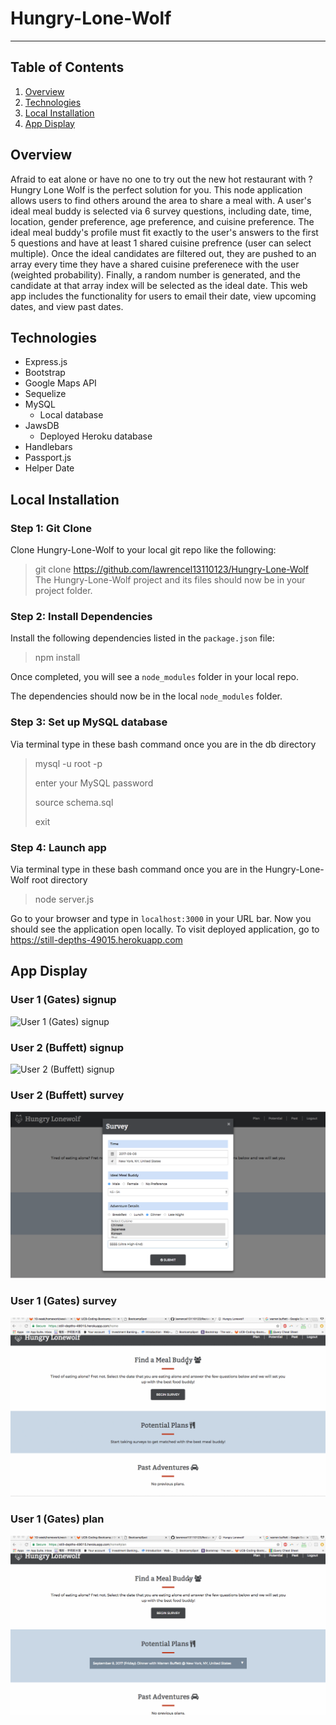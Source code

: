 # Hungry-Lone-Wolf
----------
## Table of Contents 
1. [Overview](#overview)
2. [Technologies](#technologies)
3. [Local Installation](#installation)
4. [App Display](#display)


<a name="overview"></a>
## Overview 
Afraid to eat alone or have no one to try out the new hot restaurant with ? Hungry Lone Wolf is the perfect solution for you. This node application allows users to find others around the area to share a meal with. A user's ideal meal buddy is selected via 6 survey questions, including date, time, location, gender preference, age preference, and cuisine preference. The ideal meal buddy's profile must fit exactly to the user's answers to the first 5 questions and have at least 1 shared cuisine prefrence (user can select multiple). Once the ideal candidates are filtered out, they are pushed to an array every time they have a shared cuisine preferenece with the user (weighted probability). Finally, a random number is generated, and the candidate at that array index will be selected as the ideal date. This web app includes the functionality for users to email their date, view upcoming dates, and view past dates.   

<a name="technologies"></a>
## Technologies
 - Express.js 
 - Bootstrap
 - Google Maps API
 - Sequelize
 - MySQL
 	- Local database
 - JawsDB
 	- Deployed Heroku database 
 - Handlebars
 - Passport.js 
 - Helper Date  

<a name="installation"></a>
## Local Installation
### Step 1: Git Clone
Clone Hungry-Lone-Wolf to your local git repo like the following:
> git clone https://github.com/lawrencel13110123/Hungry-Lone-Wolf
The Hungry-Lone-Wolf project and its files should now be in your project folder.

### Step 2: Install Dependencies
Install the following dependencies listed in the `package.json` file: 

> npm install

Once completed, you will see a `node_modules` folder in your local repo.

The dependencies should now be in the local `node_modules` folder.

### Step 3: Set up MySQL database 

Via terminal type in these bash command once you are in the db directory 

> mysql -u root -p
>
> enter your MySQL password 
>
> source schema.sql 
>
> exit 

### Step 4: Launch app 
Via terminal type in these bash command once you are in the Hungry-Lone-Wolf root directory 

> node server.js 

Go to your browser and type in `localhost:3000` in your URL bar. Now you should see the application open locally.
To visit deployed application, go to https://still-depths-49015.herokuapp.com

<a name="display"></a>
## App Display
### User 1 (Gates) signup
![User 1 (Gates) signup](/public/assets/images/gates_signup.gif)

### User 2 (Buffett) signup
![User 2 (Buffett) signup](/public/assets/images/buffett_signup.gif)

### User 2 (Buffett) survey
![User 2 (Buffett) survey](/public/assets/images/buffett_survey.jpg)

### User 1 (Gates) survey
![User 1 (Gates) survey](/public/assets/images/gates_survey.gif)

### User 1 (Gates) plan
![User 1 (Gates) plan](/public/assets/images/gates_plan.gif)


